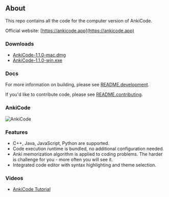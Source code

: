 ## About
This repo contains all the code for the computer version of AnkiCode.

Official website: [https://ankicode.app](https://ankicode.app)

### Downloads
- [AnkiCode-1.1.0-mac.dmg](https://cutt.ly/sbS2uQA)
- [AnkiCode-1.1.0-win.exe](https://cutt.ly/cbS0YAd)

### Docs
For more information on building, please see [README.development](README.development).

If you'd like to contribute code, please see [README.contributing](README.contributing).

### AnkiCode
![AnkiCode](https://github.com/daveight/ankicode/raw/master/images/anki-editor.png "AnkiCode")

### Features
- C++, Java, JavaScript, Python are supported.
- Code execution runtime is bundled, no additional configuration needed.
- Anki memorization algorithm is applied to coding problems. The harder is challenge for you - more often you will see it.
- Integrated code editor with syntax highlighting and theme selection.

### Videos
- [AnkiCode Tutorial](https://www.youtube.com/watch?v=dB23wJ1b6Ik)
